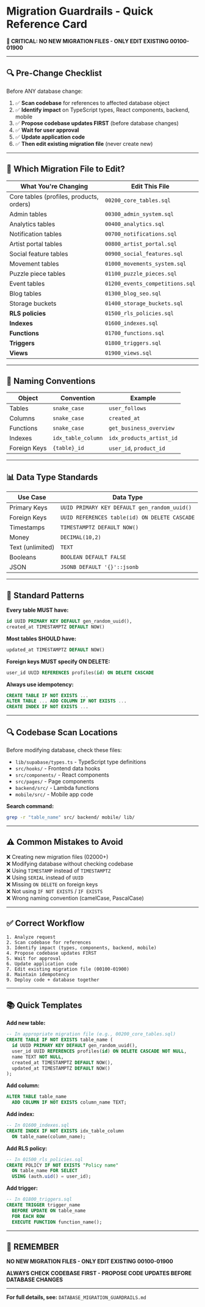 # Migration Guardrails - Quick Reference Card

**🚨 CRITICAL: NO NEW MIGRATION FILES - ONLY EDIT EXISTING 00100-01900**

---

## 🔍 Pre-Change Checklist

Before ANY database change:

1. ✅ **Scan codebase** for references to affected database object
2. ✅ **Identify impact** on TypeScript types, React components, backend, mobile
3. ✅ **Propose codebase updates FIRST** (before database changes)
4. ✅ **Wait for user approval**
5. ✅ **Update application code**
6. ✅ **Then edit existing migration file** (never create new)

---

## 📂 Which Migration File to Edit?

| What You're Changing | Edit This File |
|---------------------|----------------|
| Core tables (profiles, products, orders) | `00200_core_tables.sql` |
| Admin tables | `00300_admin_system.sql` |
| Analytics tables | `00400_analytics.sql` |
| Notification tables | `00700_notifications.sql` |
| Artist portal tables | `00800_artist_portal.sql` |
| Social feature tables | `00900_social_features.sql` |
| Movement tables | `01000_movements_system.sql` |
| Puzzle piece tables | `01100_puzzle_pieces.sql` |
| Event tables | `01200_events_competitions.sql` |
| Blog tables | `01300_blog_seo.sql` |
| Storage buckets | `01400_storage_buckets.sql` |
| **RLS policies** | `01500_rls_policies.sql` |
| **Indexes** | `01600_indexes.sql` |
| **Functions** | `01700_functions.sql` |
| **Triggers** | `01800_triggers.sql` |
| **Views** | `01900_views.sql` |

---

## 🎯 Naming Conventions

| Object | Convention | Example |
|--------|------------|---------|
| Tables | `snake_case` | `user_follows` |
| Columns | `snake_case` | `created_at` |
| Functions | `snake_case` | `get_business_overview` |
| Indexes | `idx_table_column` | `idx_products_artist_id` |
| Foreign Keys | `{table}_id` | `user_id`, `product_id` |

---

## 📊 Data Type Standards

| Use Case | Data Type |
|----------|-----------|
| Primary Keys | `UUID PRIMARY KEY DEFAULT gen_random_uuid()` |
| Foreign Keys | `UUID REFERENCES table(id) ON DELETE CASCADE` |
| Timestamps | `TIMESTAMPTZ DEFAULT NOW()` |
| Money | `DECIMAL(10,2)` |
| Text (unlimited) | `TEXT` |
| Booleans | `BOOLEAN DEFAULT FALSE` |
| JSON | `JSONB DEFAULT '{}'::jsonb` |

---

## 🔧 Standard Patterns

**Every table MUST have:**
```sql
id UUID PRIMARY KEY DEFAULT gen_random_uuid(),
created_at TIMESTAMPTZ DEFAULT NOW()
```

**Most tables SHOULD have:**
```sql
updated_at TIMESTAMPTZ DEFAULT NOW()
```

**Foreign keys MUST specify ON DELETE:**
```sql
user_id UUID REFERENCES profiles(id) ON DELETE CASCADE
```

**Always use idempotency:**
```sql
CREATE TABLE IF NOT EXISTS ...
ALTER TABLE ... ADD COLUMN IF NOT EXISTS ...
CREATE INDEX IF NOT EXISTS ...
```

---

## 🔍 Codebase Scan Locations

Before modifying database, check these files:

- `lib/supabase/types.ts` - TypeScript type definitions
- `src/hooks/` - Frontend data hooks
- `src/components/` - React components
- `src/pages/` - Page components
- `backend/src/` - Lambda functions
- `mobile/src/` - Mobile app code

**Search command:**
```bash
grep -r "table_name" src/ backend/ mobile/ lib/
```

---

## ⚠️ Common Mistakes to Avoid

❌ Creating new migration files (02000+)  
❌ Modifying database without checking codebase  
❌ Using `TIMESTAMP` instead of `TIMESTAMPTZ`  
❌ Using `SERIAL` instead of `UUID`  
❌ Missing `ON DELETE` on foreign keys  
❌ Not using `IF NOT EXISTS` / `IF EXISTS`  
❌ Wrong naming convention (camelCase, PascalCase)  

---

## ✅ Correct Workflow

```
1. Analyze request
2. Scan codebase for references
3. Identify impact (types, components, backend, mobile)
4. Propose codebase updates FIRST
5. Wait for approval
6. Update application code
7. Edit existing migration file (00100-01900)
8. Maintain idempotency
9. Deploy code + database together
```

---

## 📚 Quick Templates

**Add new table:**
```sql
-- In appropriate migration file (e.g., 00200_core_tables.sql)
CREATE TABLE IF NOT EXISTS table_name (
  id UUID PRIMARY KEY DEFAULT gen_random_uuid(),
  user_id UUID REFERENCES profiles(id) ON DELETE CASCADE NOT NULL,
  name TEXT NOT NULL,
  created_at TIMESTAMPTZ DEFAULT NOW(),
  updated_at TIMESTAMPTZ DEFAULT NOW()
);
```

**Add column:**
```sql
ALTER TABLE table_name 
  ADD COLUMN IF NOT EXISTS column_name TEXT;
```

**Add index:**
```sql
-- In 01600_indexes.sql
CREATE INDEX IF NOT EXISTS idx_table_column 
  ON table_name(column_name);
```

**Add RLS policy:**
```sql
-- In 01500_rls_policies.sql
CREATE POLICY IF NOT EXISTS "Policy name"
  ON table_name FOR SELECT
  USING (auth.uid() = user_id);
```

**Add trigger:**
```sql
-- In 01800_triggers.sql
CREATE TRIGGER trigger_name
  BEFORE UPDATE ON table_name
  FOR EACH ROW
  EXECUTE FUNCTION function_name();
```

---

## 🚨 REMEMBER

**NO NEW MIGRATION FILES - ONLY EDIT EXISTING 00100-01900**

**ALWAYS CHECK CODEBASE FIRST - PROPOSE CODE UPDATES BEFORE DATABASE CHANGES**

---

**For full details, see:** `DATABASE_MIGRATION_GUARDRAILS.md`

